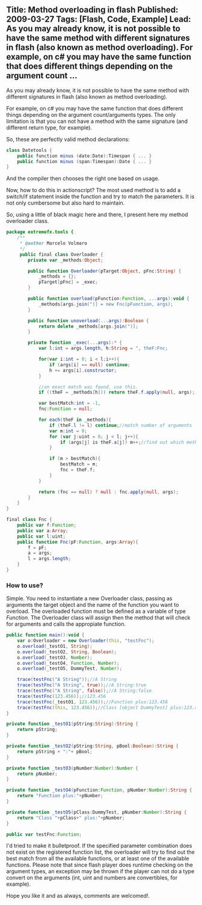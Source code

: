 Title: Method overloading in flash
Published: 2009-03-27
Tags: [Flash, Code, Example]
Lead: As you may already know, it is not possible to have the same method with different signatures in flash (also known as method overloading). For example, on c# you may have the same function that does different things depending on the argument count …
---
As you may already know, it is not possible to have the same method with different signatures in flash (also known as method overloading).

For example, on c# you may have the same function that does different things depending on the argument count/arguments types. The only limitation is that you can not have a method with the same signature (and different return type, for example).

So, these are perfectly valid method declarations:

```csharp
class Datetools {
	public function minus (date:Date):Timespan { ... }
	public function minus (span:Timespan):Date { ... }
}
```

And the compiler then chooses the right one based on usage.

Now, how to do this in actionscript? The most used method is to add a switch/if statement inside the function and try to match the parameters. It is not only cumbersome but also hard to maintain.

So, using a little of black magic here and there, I present here my method overloader class.

```actionscript
package extremefx.tools {
	/**
	 * @author Marcelo Volmaro
	 */
	 public final class Overloader {
	 	private var _methods:Object;

	 	public function Overloader(pTarget:Object, pFnc:String) {
	 		_methods = {};
	 		pTarget[pFnc] = _exec;
	 	}

	 	public function overload(pFunction:Function, ...args):void {
	 		_methods[args.join(")] = new Fnc(pFunction, args);
		}

		public function unoverload(...args):Boolean {
			return delete _methods[args.join(")];
		}

		private function _exec(...args):* {
			var l:int = args.length, h:String = ", theF:Fnc;

			for(var i:int = 0; i < l;i++){
				if (args[i] == null) continue;
				h += args[i].constructor;
			}

			//an exact match was found, use this.
			if ((theF = _methods[h])) return theF.f.apply(null, args);

			var bestMatch:int = -1,
			fnc:Function = null;

			for each(theF in _methods){
				if (theF.l != l) continue;//match number of arguments
				var m:int = 0;
				for (var j:uint = 0; j < l; j++){
					if (args[j] is theF.a[j]) m++;//find out which method has the best match
				}

				if (m > bestMatch){
					bestMatch = m;
					fnc = theF.f;
				}
			}

			return (fnc == null) ? null : fnc.apply(null, args);
		}
	}
}

final class Fnc {
	public var f:Function;
	public var a:Array;
	public var l:uint;
	public function Fnc(pF:Function, args:Array){
		f = pF;
		a = args;
		l = args.length;
	}
}
```

### How to use?

Simple. You need to instantiate a new Overloader class, passing as arguments the target object and the name of the function you want to overload. The overloaded function must be defined as a variable of type *Function*. The Overloader class will assign then the method that will check for arguments and calls the appropiate function.

```actionscript
public function main():void {
	var o:Overloader = new Overloader(this, "testFnc");
	o.overload(_testO1, String);
	o.overload(_testO2, String, Boolean);
	o.overload(_testO3, Number);
	o.overload(_testO4, Function, Number);
	o.overload(_testO5, DummyTest, Number);

	trace(testFnc("A String"));//A String
	trace(testFnc("A String", true));//A String:true
	trace(testFnc("A String", false));//A String:false
	trace(testFnc(123.456));//123.456
	trace(testFnc(_testO1, 123.456));//Function plus:123.456
	trace(testFnc(this, 123.456));//Class [object DummyTest] plus:123.456
}

private function _testO1(pString:String):String {
	return pString;
}

private function _testO2(pString:String, pBool:Boolean):String {
	return pString + ":"+ pBool;
}

private function _testO3(pNumber:Number):Number {
	return pNumber;
}

private function _testO4(pFunction:Function, pNumber:Number):String {
	return "Function plus:"+pNumber;
}

private function _testO5(pClass:DummyTest, pNumber:Number):String {
	return "Class "+pClass+" plus:"+pNumber;
}

public var testFnc:Function;
```

I'd tried to make it bulletproof. If the specified parameter combination does not exist on the registered function list, the overloader will try to find out the best match from all the available functions, or at least one of the available functions. Please note that since flash player does runtime checking on the argument types, an exception may be thrown if the player can not do
a type convert on the arguments (int, uint and numbers are convertibles, for example).

Hope you like it and as always, comments are welcomed!.
